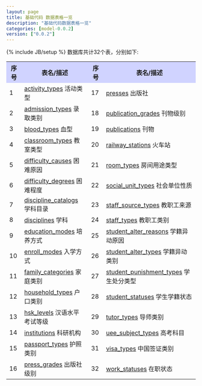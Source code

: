 ```yaml
---
layout: page
title: 基础代码 数据表格一览
description: "基础代码数据表格一览"
categories: [model-0.0.2]
version: ["0.0.2"]
---
```

{% include JB/setup %}
数据库共计32个表，分别如下:

<table class="table table-bordered table-striped table-condensed">
  <tr>
    <th style="background-color:#D0D3FF">序号</th>
    <th style="background-color:#D0D3FF">表名/描述</th>
    <th style="background-color:#D0D3FF">序号</th>
    <th style="background-color:#D0D3FF">表名/描述</th>
  </tr>
  <tr>
    <td>1</td>
    <td><a href="hb.html#activitytypes">activity_types</a> 活动类型</td>
    <td>17</td>
    <td><a href="hb.html#presses">presses</a> 出版社</td>
  </tr>
  <tr>
    <td>2</td>
    <td><a href="hb.html#admissiontypes">admission_types</a> 录取类别</td>
    <td>18</td>
    <td><a href="hb.html#publicationgrades">publication_grades</a> 刊物级别</td>
  </tr>
  <tr>
    <td>3</td>
    <td><a href="hb.html#bloodtypes">blood_types</a> 血型</td>
    <td>19</td>
    <td><a href="hb.html#publications">publications</a> 刊物</td>
  </tr>
  <tr>
    <td>4</td>
    <td><a href="hb.html#classroomtypes">classroom_types</a> 教室类型</td>
    <td>20</td>
    <td><a href="hb.html#railwaystations">railway_stations</a> 火车站</td>
  </tr>
  <tr>
    <td>5</td>
    <td><a href="hb.html#difficultycauses">difficulty_causes</a> 困难原因</td>
    <td>21</td>
    <td><a href="hb.html#roomtypes">room_types</a> 房间用途类型</td>
  </tr>
  <tr>
    <td>6</td>
    <td><a href="hb.html#difficultydegrees">difficulty_degrees</a> 困难程度</td>
    <td>22</td>
    <td><a href="hb.html#socialunittypes">social_unit_types</a> 社会单位性质</td>
  </tr>
  <tr>
    <td>7</td>
    <td><a href="hb.html#disciplinecatalogs">discipline_catalogs</a> 学科目录</td>
    <td>23</td>
    <td><a href="hb.html#staffsourcetypes">staff_source_types</a> 教职工来源</td>
  </tr>
  <tr>
    <td>8</td>
    <td><a href="hb.html#disciplines">disciplines</a> 学科</td>
    <td>24</td>
    <td><a href="hb.html#stafftypes">staff_types</a> 教职工类别</td>
  </tr>
  <tr>
    <td>9</td>
    <td><a href="hb.html#educationmodes">education_modes</a> 培养方式</td>
    <td>25</td>
    <td><a href="hb.html#studentalterreasons">student_alter_reasons</a> 学籍异动原因</td>
  </tr>
  <tr>
    <td>10</td>
    <td><a href="hb.html#enrollmodes">enroll_modes</a> 入学方式</td>
    <td>26</td>
    <td><a href="hb.html#studentaltertypes">student_alter_types</a> 学籍异动类别</td>
  </tr>
  <tr>
    <td>11</td>
    <td><a href="hb.html#familycategories">family_categories</a> 家庭类别</td>
    <td>27</td>
    <td><a href="hb.html#studentpunishmenttypes">student_punishment_types</a> 学生处分类型</td>
  </tr>
  <tr>
    <td>12</td>
    <td><a href="hb.html#householdtypes">household_types</a> 户口类别</td>
    <td>28</td>
    <td><a href="hb.html#studentstatuses">student_statuses</a> 学生学籍状态</td>
  </tr>
  <tr>
    <td>13</td>
    <td><a href="hb.html#hsklevels">hsk_levels</a> 汉语水平考试等级</td>
    <td>29</td>
    <td><a href="hb.html#tutortypes">tutor_types</a> 导师类别</td>
  </tr>
  <tr>
    <td>14</td>
    <td><a href="hb.html#institutions">institutions</a> 科研机构</td>
    <td>30</td>
    <td><a href="hb.html#ueesubjecttypes">uee_subject_types</a> 高考科目</td>
  </tr>
  <tr>
    <td>15</td>
    <td><a href="hb.html#passporttypes">passport_types</a> 护照类别</td>
    <td>31</td>
    <td><a href="hb.html#visatypes">visa_types</a> 中国签证类别</td>
  </tr>
  <tr>
    <td>16</td>
    <td><a href="hb.html#pressgrades">press_grades</a> 出版社级别</td>
    <td>32</td>
    <td><a href="hb.html#workstatuses">work_statuses</a> 在职状态</td>
  </tr>
</table>
